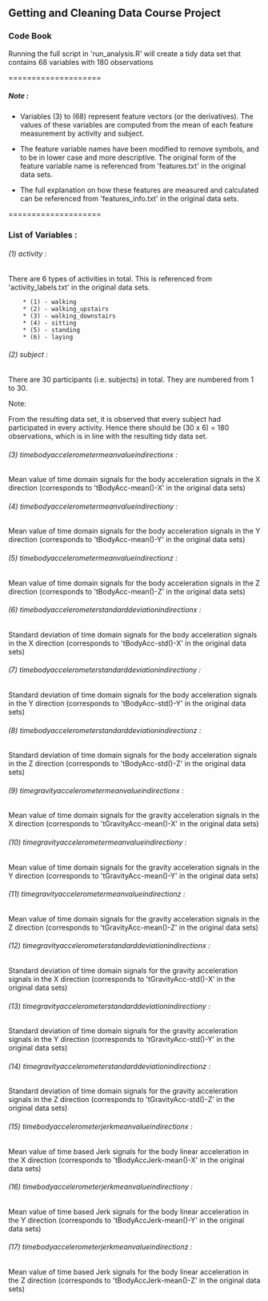## Getting and Cleaning Data Course Project
   
### Code Book
   
   
Running the full script in 'run_analysis.R' will create a tidy data set that contains 68 variables with 180 observations
   
   
====================
   
##### Note :

* Variables (3) to (68) represent feature vectors (or the derivatives).  The values of these variables are computed from the mean of each feature measurement by activity and subject.

* The feature variable names have been modified to remove symbols, and to be in lower case and more descriptive.  The original form of the feature variable name is referenced from 'features.txt' in the original data sets.  

* The full explanation on how these features are measured and calculated can be referenced from 'features_info.txt' in the original data sets.
   
   
   
====================
   
### List of Variables :
   
   
###### (1) activity : 

There are 6 types of activities in total.  This is referenced from 'activity_labels.txt' in the original data sets.
   
		* (1) - walking
		* (2) - walking_upstairs
		* (3) - walking_downstairs
		* (4) - sitting
		* (5) - standing
		* (6) - laying
   
   
###### (2) subject : 

There are 30 participants (i.e. subjects) in total.  They are numbered from 1 to 30.
   
   
Note: 
   
From the resulting data set, it is observed that every subject had participated in every activity.  Hence there should be (30 x 6) = 180 observations, which is in line with the resulting tidy data set.



###### (3) timebodyaccelerometermeanvalueindirectionx : 

Mean value of time domain signals for the body acceleration signals in the X direction  (corresponds to 'tBodyAcc-mean()-X' in the original data sets)


###### (4) timebodyaccelerometermeanvalueindirectiony : 

Mean value of time domain signals for the body acceleration signals in the Y direction  (corresponds to 'tBodyAcc-mean()-Y' in the original data sets)


###### (5) timebodyaccelerometermeanvalueindirectionz : 

Mean value of time domain signals for the body acceleration signals in the Z direction  (corresponds to 'tBodyAcc-mean()-Z' in the original data sets)


###### (6) timebodyaccelerometerstandarddeviationindirectionx : 

Standard deviation of time domain signals for the body acceleration signals in the X direction  (corresponds to 'tBodyAcc-std()-X' in the original data sets)


###### (7) timebodyaccelerometerstandarddeviationindirectiony : 

Standard deviation of time domain signals for the body acceleration signals in the Y direction  (corresponds to 'tBodyAcc-std()-Y' in the original data sets)


###### (8) timebodyaccelerometerstandarddeviationindirectionz : 

Standard deviation of time domain signals for the body acceleration signals in the Z direction  (corresponds to 'tBodyAcc-std()-Z' in the original data sets)


###### (9) timegravityaccelerometermeanvalueindirectionx : 

Mean value of time domain signals for the gravity acceleration signals in the X direction  (corresponds to 'tGravityAcc-mean()-X' in the original data sets)


###### (10) timegravityaccelerometermeanvalueindirectiony : 

Mean value of time domain signals for the gravity acceleration signals in the Y direction  (corresponds to 'tGravityAcc-mean()-Y' in the original data sets)


###### (11) timegravityaccelerometermeanvalueindirectionz : 

Mean value of time domain signals for the gravity acceleration signals in the Z direction  (corresponds to 'tGravityAcc-mean()-Z' in the original data sets)


###### (12) timegravityaccelerometerstandarddeviationindirectionx : 

Standard deviation of time domain signals for the gravity acceleration signals in the X direction  (corresponds to 'tGravityAcc-std()-X' in the original data sets)


###### (13) timegravityaccelerometerstandarddeviationindirectiony : 

Standard deviation of time domain signals for the gravity acceleration signals in the Y direction  (corresponds to 'tGravityAcc-std()-Y' in the original data sets)


###### (14) timegravityaccelerometerstandarddeviationindirectionz : 

Standard deviation of time domain signals for the gravity acceleration signals in the Z direction  (corresponds to 'tGravityAcc-std()-Z' in the original data sets)


###### (15) timebodyaccelerometerjerkmeanvalueindirectionx : 

Mean value of time based Jerk signals for the body linear acceleration in the X direction  (corresponds to 'tBodyAccJerk-mean()-X' in the original data sets)


###### (16) timebodyaccelerometerjerkmeanvalueindirectiony : 

Mean value of time based Jerk signals for the body linear acceleration in the Y direction  (corresponds to 'tBodyAccJerk-mean()-Y' in the original data sets)


###### (17) timebodyaccelerometerjerkmeanvalueindirectionz : 

Mean value of time based Jerk signals for the body linear acceleration in the Z direction  (corresponds to 'tBodyAccJerk-mean()-Z' in the original data sets)
